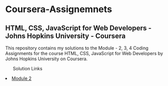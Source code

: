 <!DOCTYPE html>
<html>
<body>
<h1>Coursera-Assignemnets</h1>
<h2>HTML, CSS, JavaScript for Web Developers - Johns Hopkins University - Coursera</h2>
<p>This repository contains my solutions to the Module - 2, 3, 4 Coding Assignments for the course HTML, CSS, JavaScript for Web Developers by Johns Hopkins University on Coursera.</p>
<ul>Solution Links</ul>
<li><a href="https://theproayush.github.io/coursera-assignments/module2-solution/index.html">Module 2</a></li>
</body>
</html>
